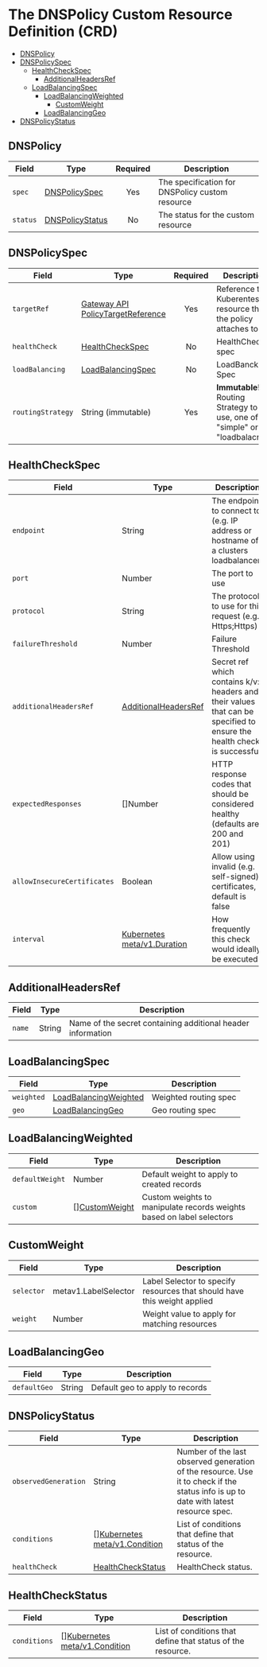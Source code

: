 # The DNSPolicy Custom Resource Definition (CRD)

- [DNSPolicy](#DNSPolicy)
- [DNSPolicySpec](#dnspolicyspec)
    - [HealthCheckSpec](#healthcheckspec)
      - [AdditionalHeadersRef](#additionalheadersref)
    - [LoadBalancingSpec](#loadbalancingspec)
      - [LoadBalancingWeighted](#loadbalancingweighted)
        - [CustomWeight](#customweight)
      - [LoadBalancingGeo](#loadbalancinggeo)
- [DNSPolicyStatus](#dnspolicystatus)

## DNSPolicy

| **Field** | **Type**                                       | **Required** | **Description**                                |
|-----------|------------------------------------------------|:------------:|------------------------------------------------|
| `spec`    | [DNSPolicySpec](#dnspolicyspec)     |    Yes       | The specification for DNSPolicy custom resource |
| `status`  | [DNSPolicyStatus](#dnspolicystatus) |      No      | The status for the custom resource             | 

## DNSPolicySpec

| **Field**         | **Type**                                                                                                                                    |  **Required**  | **Description**                                                |
|-------------------|---------------------------------------------------------------------------------------------------------------------------------------------|:--------------:|----------------------------------------------------------------|
| `targetRef`       | [Gateway API PolicyTargetReference](https://gateway-api.sigs.k8s.io/geps/gep-713/?h=policytargetreference#policy-targetref-api)    |      Yes       | Reference to a Kuberentes resource that the policy attaches to |
| `healthCheck`     | [HealthCheckSpec](#healthcheckspec)                                                                                                         |       No       | HealthCheck spec                                               |
| `loadBalancing`   | [LoadBalancingSpec](#loadbalancingspec)                                                                                                     |       No       | LoadBancking Spec                                              |
| `routingStrategy` | String (immutable)                                                                                                                                     |      Yes       | **Immutable!** Routing Strategy to use, one of "simple" or "loadbalacned"     |

## HealthCheckSpec

| **Field**                   | **Type**                                      | **Description**                                                                                                        |
|-----------------------------|-----------------------------------------------|------------------------------------------------------------------------------------------------------------------------|
| `endpoint`                  | String                                        | The endpoint to connect to (e.g. IP address or hostname of a clusters loadbalancer)                                    |
| `port`                      | Number                                        | The port to use                                                                                                        |
| `protocol`                  | String                                        | The protocol to use for this request (e.g. Https;Https)                                                                |
| `failureThreshold`          | Number                                        | Failure Threshold                                                                                                      |
| `additionalHeadersRef`      | [AdditionalHeadersRef](#additionalheadersref) | Secret ref which contains k/v: headers and their values that can be specified to ensure the health check is successful |
| `expectedResponses`         | []Number                                      | HTTP response codes that should be considered healthy (defaults are 200 and 201)                                       |
| `allowInsecureCertificates` | Boolean                                       | Allow using invalid (e.g. self-signed) certificates, default is false                                                  |
| `interval`                  | [Kubernetes meta/v1.Duration](https://pkg.go.dev/k8s.io/apimachinery/pkg/apis/meta/v1#Duration)                                          | How frequently this check would ideally be executed                                                                    |

## AdditionalHeadersRef

| **Field** | **Type**   | **Description**                                             |
|-----------|------------|-------------------------------------------------------------|
| `name`    | String     | Name of the secret containing additional header information |

## LoadBalancingSpec

| **Field**  | **Type**                                        | **Description**       |
|------------|-------------------------------------------------|-----------------------|
| `weighted` | [LoadBalancingWeighted](#loadbalancingweighted) | Weighted routing spec |
| `geo`      | [LoadBalancingGeo](#loadbalancinggeo)           | Geo routing spec      |

## LoadBalancingWeighted

| **Field**       | **Type**                         | **Description**                                                       |
|-----------------|----------------------------------|-----------------------------------------------------------------------|
| `defaultWeight` | Number                           | Default weight to apply to created records                            |
| `custom`        | [][CustomWeight](#customweight)  | Custom weights to manipulate records weights based on label selectors |

## CustomWeight

| **Field**  | **Type**             | **Description**                                                          |
|------------|----------------------|--------------------------------------------------------------------------|
| `selector` | metav1.LabelSelector | Label Selector to specify resources that should have this weight applied |
| `weight`   | Number               | Weight value to apply for matching resources                             |

## LoadBalancingGeo

| **Field**    | **Type** | **Description**                 |
|--------------|----------|---------------------------------|
| `defaultGeo` | String   | Default geo to apply to records |

## DNSPolicyStatus

| **Field**            | **Type**                                                                                                  | **Description**                                                                                                                     |
|----------------------|-----------------------------------------------------------------------------------------------------------|-------------------------------------------------------------------------------------------------------------------------------------|
| `observedGeneration` | String                                                                                                    | Number of the last observed generation of the resource. Use it to check if the status info is up to date with latest resource spec. |
| `conditions`         | [][Kubernetes meta/v1.Condition](https://pkg.go.dev/k8s.io/apimachinery/pkg/apis/meta/v1#Condition)       | List of conditions that define that status of the resource.                                                                         |
| `healthCheck`        | [HealthCheckStatus](#healthcheckstatus)                                                                   | HealthCheck status.                                                                                                                 |

## HealthCheckStatus

| **Field**     | **Type**                          | **Description**                                                                                                                     |
|---------------|-----------------------------------|-------------------------------------------------------------------------------------------------------------------------------------|
| `conditions`  | [][Kubernetes meta/v1.Condition](https://pkg.go.dev/k8s.io/apimachinery/pkg/apis/meta/v1#Condition)  | List of conditions that define that status of the resource.<br/>                                                                         |
